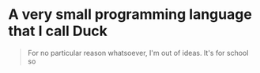 # A very small programming language that I call Duck
> For no particular reason whatsoever, I'm out of ideas. It's for school so
